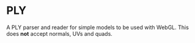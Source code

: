 # PLY

A PLY parser and reader for simple models to be used with WebGL. This does **not** accept normals, UVs and quads.
